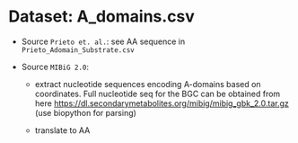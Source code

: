 # Dataset: A_domains.csv

* Source `Prieto et. al.`: see AA sequence in `Prieto_Adomain_Substrate.csv`

* Source `MIBiG 2.0`:

    -  extract nucleotide sequences encoding A-domains based on coordinates. Full nucleotide seq for the BGC can be obtained from here https://dl.secondarymetabolites.org/mibig/mibig_gbk_2.0.tar.gz (use biopython for parsing)
    
    - translate to AA

